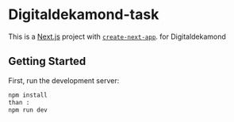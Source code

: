 # Digitaldekamond-task
This is a [Next.js](https://nextjs.org) project with [`create-next-app`](https://nextjs.org/docs/app/api-reference/cli/create-next-app). for Digitaldekamond

## Getting Started

First, run the development server:
```bash
npm install
than :
npm run dev



